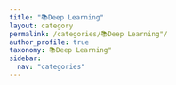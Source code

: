 ```yaml
---
title: "📚Deep Learning"
layout: category
permalink: /categories/📚Deep Learning"/
author_profile: true
taxonomy: 📚Deep Learning"
sidebar:
  nav: "categories"
---
```

